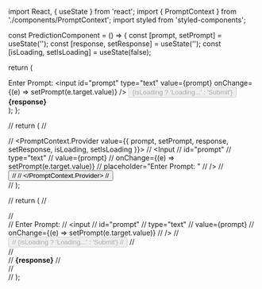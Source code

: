 import React, { useState } from 'react';
import { PromptContext } from './components/PromptContext';
import styled from 'styled-components';


const PredictionComponent = () => {
  const [prompt, setPrompt] = useState('');
  const [response, setResponse] = useState('');
  const [isLoading, setIsLoading] = useState(false);

  return (
    <div>
      <div>
        <label htmlFor="prompt">Enter Prompt:</label>
        <input
          id="prompt"
          type="text"
          value={prompt}
          onChange={(e) => setPrompt(e.target.value)}
        />
        <button onClick={handleSubmit} disabled={isLoading}>
          {isLoading ? 'Loading...' : 'Submit'}
        </button>
      </div>
      <div id="response">
        <strong>{response}</strong>
      </div>
    </div>
  );
};




  // return (
  //   <div>
  //     <PromptContext.Provider value={{ prompt, setPrompt, response, setResponse, isLoading, setIsLoading }}>
  //       <Input
  //         id="prompt"
  //         type="text"
  //         value={prompt}
  //         onChange={(e) => setPrompt(e.target.value)}
  //         placeholder="Enter Prompt: "
  //       />
  //       <Button handleSubmit={handleSubmit} isLoading={isLoading} />
  //       <Response response={response} />
  //     </PromptContext.Provider>
  //   </div>
  // );

  // return (
  //   <div>
  //     <div>
  //       <label htmlFor="prompt">Enter Prompt:</label>
  //       <input
  //         id="prompt"
  //         type="text"
  //         value={prompt}
  //         onChange={(e) => setPrompt(e.target.value)}
  //       />
  //       <button onClick={handleSubmit} disabled={isLoading}>
  //         {isLoading ? 'Loading...' : 'Submit'}
  //       </button>
  //     </div>
  //     <div id="response">
  //       <strong>{response}</strong>
  //     </div>
  //   </div>
  // );
